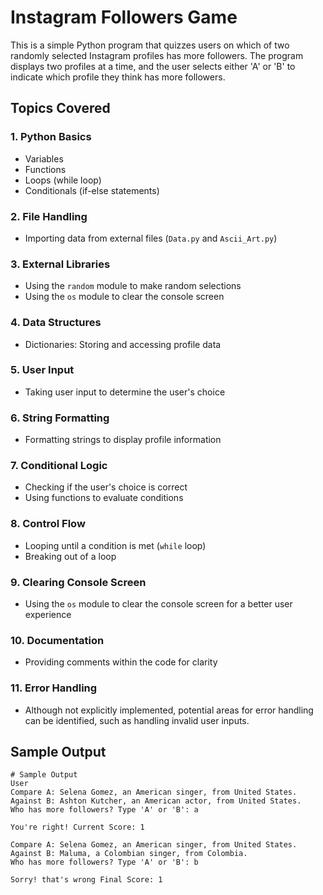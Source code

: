 # Instagram Followers Game

This is a simple Python program that quizzes users on which of two randomly selected Instagram profiles has more followers. The program displays two profiles at a time, and the user selects either 'A' or 'B' to indicate which profile they think has more followers.

## Topics Covered

### 1. Python Basics

- Variables
- Functions
- Loops (while loop)
- Conditionals (if-else statements)

### 2. File Handling

- Importing data from external files (`Data.py` and `Ascii_Art.py`)

### 3. External Libraries

- Using the `random` module to make random selections
- Using the `os` module to clear the console screen

### 4. Data Structures

- Dictionaries: Storing and accessing profile data

### 5. User Input

- Taking user input to determine the user's choice

### 6. String Formatting

- Formatting strings to display profile information

### 7. Conditional Logic

- Checking if the user's choice is correct
- Using functions to evaluate conditions

### 8. Control Flow

- Looping until a condition is met (`while` loop)
- Breaking out of a loop

### 9. Clearing Console Screen

- Using the `os` module to clear the console screen for a better user experience

### 10. Documentation

- Providing comments within the code for clarity

### 11. Error Handling

- Although not explicitly implemented, potential areas for error handling can be identified, such as handling invalid user inputs.

## Sample Output

```plaintext
# Sample Output
User
Compare A: Selena Gomez, an American singer, from United States.
Against B: Ashton Kutcher, an American actor, from United States.
Who has more followers? Type 'A' or 'B': a

You're right! Current Score: 1

Compare A: Selena Gomez, an American singer, from United States.
Against B: Maluma, a Colombian singer, from Colombia.
Who has more followers? Type 'A' or 'B': b

Sorry! that's wrong Final Score: 1

